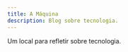 ```yaml
---
title: A Máquina
description: Blog sobre tecnologia.
---
```


Um local para refletir sobre tecnologia.
